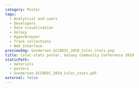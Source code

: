 ```yaml
---
category: Poster
tags:
  - Analytical end users
  - Developers
  - Data visualisation
  - Galaxy
  - HyperBrowser
  - Track collections
  - Web Interface
previewImg: Gundersen_GCCBOSC_2018_Coloc_stats.png
title: Coloc-stats poster, Galaxy Community Conference 2018
staticPath:
  - materials
  - posters
  - Gundersen_GCCBOSC_2018_Coloc_stats.pdf
external: false
---
```

